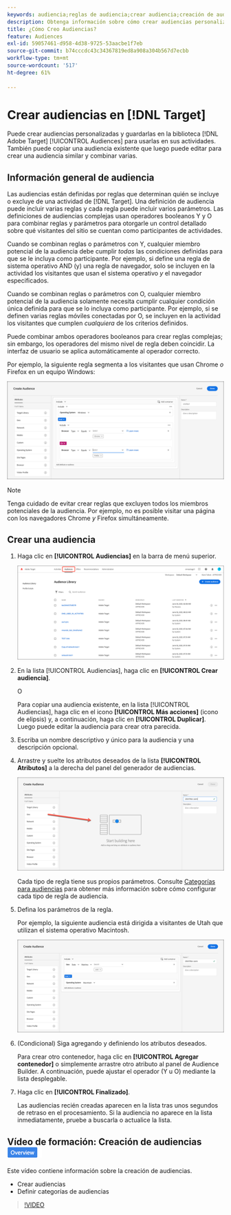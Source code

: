 ```yaml
---
keywords: audiencia;reglas de audiencia;crear audiencia;creación de audiencia
description: Obtenga información sobre cómo crear audiencias personalizadas y guardarlas en la biblioteca [!DNL Adobe Target] [!UICONTROL Audiences] para usarlas en actividades.
title: ¿Cómo Creo Audiencias?
feature: Audiences
exl-id: 59057461-d958-4d38-9725-53aacbe1f7eb
source-git-commit: b74cccdc43c34367819ed8a908a304b567d7ecbb
workflow-type: tm+mt
source-wordcount: '517'
ht-degree: 61%

---
```


# Crear audiencias en [!DNL Target]

Puede crear audiencias personalizadas y guardarlas en la biblioteca [!DNL Adobe Target] [!UICONTROL Audiences] para usarlas en sus actividades. También puede copiar una audiencia existente que luego puede editar para crear una audiencia similar y combinar varias.

## Información general de audiencia

Las audiencias están definidas por reglas que determinan quién se incluye o excluye de una actividad de [!DNL Target]. Una definición de audiencia puede incluir varias reglas y cada regla puede incluir varios parámetros. Las definiciones de audiencias complejas usan operadores booleanos Y y O para combinar reglas y parámetros para otorgarle un control detallado sobre qué visitantes del sitio se cuentan como participantes de actividades.

Cuando se combinan reglas o parámetros con Y, cualquier miembro potencial de la audiencia debe cumplir *todas* las condiciones definidas para que se le incluya como participante. Por ejemplo, si define una regla de sistema operativo AND (y) una regla de navegador, solo se incluyen en la actividad los visitantes que usan el sistema operativo *y* el navegador especificados.

Cuando se combinan reglas o parámetros con O, cualquier miembro potencial de la audiencia solamente necesita cumplir cualquier condición única definida para que se lo incluya como participante. Por ejemplo, si se definen varias reglas móviles conectadas por O, se incluyen en la actividad los visitantes que cumplen *cualquiera* de los criterios definidos.

Puede combinar ambos operadores booleanos para crear reglas complejas; sin embargo, los operadores del mismo nivel de regla deben coincidir. La interfaz de usuario se aplica automáticamente al operador correcto.

Por ejemplo, la siguiente regla segmenta a los visitantes que usan Chrome *o* Firefox en un equipo Windows:

![Crear audiencia](assets/audience_create.png)

>[!NOTE]
>
>Tenga cuidado de evitar crear reglas que excluyen todos los miembros potenciales de la audiencia. Por ejemplo, no es posible visitar una página con los navegadores Chrome *y* Firefox simultáneamente.

## Crear una audiencia

1. Haga clic en **[!UICONTROL Audiencias]** en la barra de menú superior.

   ![](assets/audiences_list.png)

1. En la lista [!UICONTROL Audiencias], haga clic en **[!UICONTROL Crear audiencia]**.

   O

   Para copiar una audiencia existente, en la lista [!UICONTROL Audiencias], haga clic en el icono **[!UICONTROL Más acciones]** (icono de elipsis) y, a continuación, haga clic en **[!UICONTROL Duplicar]**. Luego puede editar la audiencia para crear otra parecida.

1. Escriba un nombre descriptivo y único para la audiencia y una descripción opcional.
1. Arrastre y suelte los atributos deseados de la lista **[!UICONTROL Atributos]** a la derecha del panel del generador de audiencias.

   ![Arrastrar y soltar atributos](assets/drag-attribute.png)

   Cada tipo de regla tiene sus propios parámetros. Consulte [Categorías para audiencias](/help/c-target/c-audiences/c-target-rules/target-rules.md#concept_E3A77E42F1644503A829B5107B20880D) para obtener más información sobre cómo configurar cada tipo de regla de audiencia.

1. Defina los parámetros de la regla.

   Por ejemplo, la siguiente audiencia está dirigida a visitantes de Utah que utilizan el sistema operativo Macintosh.

   ![Audiencia Utah/Macintosh](assets/adience-builder.png)

1. (Condicional) Siga agregando y definiendo los atributos deseados.

   Para crear otro contenedor, haga clic en **[!UICONTROL Agregar contenedor]** o simplemente arrastre otro atributo al panel de Audience Builder. A continuación, puede ajustar el operador (Y u O) mediante la lista desplegable.

1. Haga clic en **[!UICONTROL Finalizado]**.

   Las audiencias recién creadas aparecen en la lista tras unos segundos de retraso en el procesamiento. Si la audiencia no aparece en la lista inmediatamente, pruebe a buscarla o actualice la lista.

## Vídeo de formación: Creación de audiencias  ![Distintivo Información general](/help/assets/overview.png)

Este vídeo contiene información sobre la creación de audiencias.

* Crear audiencias
* Definir categorías de audiencias

>[!VIDEO](https://video.tv.adobe.com/v/17392)
